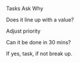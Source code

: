 

Tasks 
Ask Why


Does it line up with a value?

Adjust priority

Can it be done in 30 mins? 

If yes, task, if not break up.

